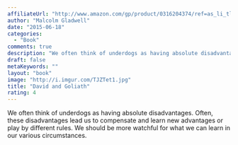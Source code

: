 ```yaml
---
affiliateUrl: "http://www.amazon.com/gp/product/0316204374/ref=as_li_tl?ie=UTF8&camp=1789&creative=390957&creativeASIN=0316204374&linkCode=as2&tag=jaktre-20&linkId=AJOOCGHXIU3LKGZ3"
author: "Malcolm Gladwell"
date: "2015-06-18"
categories:
  - "Book"
comments: true
description: "We often think of underdogs as having absolute disadvantages.  Often, these disadvantages lead us to compensate and learn new advantages or play by di"
draft: false
metaKeywords: ""
layout: "book"
image: "http://i.imgur.com/TJZTet1.jpg"
title: "David and Goliath"
rating: 4
---
```


We often think of underdogs as having absolute disadvantages.  Often, these disadvantages lead us to compensate and learn new advantages or play by different rules.  We should be more watchful for what we can learn in our various circumstances.
